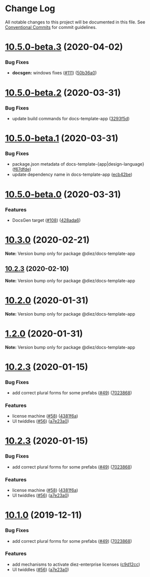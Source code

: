 # Change Log

All notable changes to this project will be documented in this file.
See [Conventional Commits](https://conventionalcommits.org) for commit guidelines.

# [10.5.0-beta.3](https://github.com/diez/diez/compare/v10.5.0-beta.2...v10.5.0-beta.3) (2020-04-02)


### Bug Fixes

* **docsgen:** windows fixes ([#111](https://github.com/diez/diez/issues/111)) ([50b36a0](https://github.com/diez/diez/commit/50b36a0))





# [10.5.0-beta.2](https://github.com/diez/diez/compare/v10.5.0-beta.1...v10.5.0-beta.2) (2020-03-31)


### Bug Fixes

* update build commands for docs-template-app ([3293f5d](https://github.com/diez/diez/commit/3293f5d))





# [10.5.0-beta.1](https://github.com/diez/diez/compare/v10.5.0-beta.0...v10.5.0-beta.1) (2020-03-31)


### Bug Fixes

* package.json metadata of docs-template-{app|design-language} ([f67dfde](https://github.com/diez/diez/commit/f67dfde))
* update dependency name in docs-template-app ([ecb42be](https://github.com/diez/diez/commit/ecb42be))





# [10.5.0-beta.0](https://github.com/diez/diez/compare/v10.4.0...v10.5.0-beta.0) (2020-03-31)


### Features

* DocsGen target ([#108](https://github.com/diez/diez/issues/108)) ([428ada6](https://github.com/diez/diez/commit/428ada6))





# [10.3.0](https://github.com/HaikuTeam/diez-mono/compare/v10.2.3...v10.3.0) (2020-02-21)

**Note:** Version bump only for package @diez/docs-template-app





## [10.2.3](https://github.com/HaikuTeam/diez-mono/compare/v10.2.0...v10.2.3) (2020-02-10)

**Note:** Version bump only for package @diez/docs-template-app





# [10.2.0](https://github.com/HaikuTeam/diez-mono/compare/v1.2.0...v10.2.0) (2020-01-31)

**Note:** Version bump only for package @diez/docs-template-app





# [1.2.0](https://github.com/HaikuTeam/diez-mono/compare/v10.2.3...v1.2.0) (2020-01-31)

**Note:** Version bump only for package @diez/docs-template-app





# [10.2.3](https://github.com/HaikuTeam/diez-mono/compare/v0.0.0-beta0...v10.2.3) (2020-01-15)


### Bug Fixes

* add correct plural forms for some prefabs ([#49](https://github.com/HaikuTeam/diez-mono/issues/49)) ([7023868](https://github.com/HaikuTeam/diez-mono/commit/7023868))


### Features

* license machine ([#58](https://github.com/HaikuTeam/diez-mono/issues/58)) ([4381f6a](https://github.com/HaikuTeam/diez-mono/commit/4381f6a))
* UI twiddles ([#56](https://github.com/HaikuTeam/diez-mono/issues/56)) ([a7e23a0](https://github.com/HaikuTeam/diez-mono/commit/a7e23a0))





# [10.2.3](https://github.com/HaikuTeam/diez-mono/compare/v0.0.0-beta0...v10.2.3) (2020-01-15)


### Bug Fixes

* add correct plural forms for some prefabs ([#49](https://github.com/HaikuTeam/diez-mono/issues/49)) ([7023868](https://github.com/HaikuTeam/diez-mono/commit/7023868))


### Features

* license machine ([#58](https://github.com/HaikuTeam/diez-mono/issues/58)) ([4381f6a](https://github.com/HaikuTeam/diez-mono/commit/4381f6a))
* UI twiddles ([#56](https://github.com/HaikuTeam/diez-mono/issues/56)) ([a7e23a0](https://github.com/HaikuTeam/diez-mono/commit/a7e23a0))





# [10.1.0](https://github.com/HaikuTeam/diez-mono/compare/v0.0.0-beta0...v10.1.0) (2019-12-11)


### Bug Fixes

* add correct plural forms for some prefabs ([#49](https://github.com/HaikuTeam/diez-mono/issues/49)) ([7023868](https://github.com/HaikuTeam/diez-mono/commit/7023868))


### Features

* add mechanisms to activate diez-enterprise licenses ([c9d12cc](https://github.com/HaikuTeam/diez-mono/commit/c9d12cc))
* UI twiddles ([#56](https://github.com/HaikuTeam/diez-mono/issues/56)) ([a7e23a0](https://github.com/HaikuTeam/diez-mono/commit/a7e23a0))
